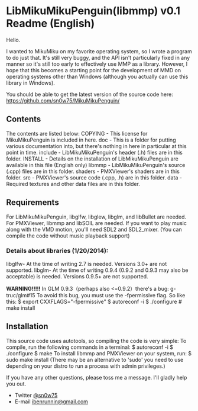 # LibMikuMikuPenguin(libmmp) v0.1 Readme (English)
Hello.

I wanted to MikuMiku on my favorite operating system, so I wrote a program to do just that.
It's still very buggy, and the API isn't particularly fixed in any manner so it's still too early to effectively use MMP as a library.
However, I hope that this becomes a starting point for the development of MMD on operating systems other than Windows (although you actually can use this library in Windows).

You should be able to get the latest version of the source code here:
https://github.com/sn0w75/MikuMikuPenguin/

## Contents
The contents are listed below:
COPYING - This license for MikuMikuPenguin is included in here.
doc - This is a folder for putting various documentation into, but there's nothing in here in particular at this point in time.
include - LibMikuMikuPenguin's header (.h) files are in this folder.
INSTALL - Details on the installation of LibMikuMikuPenguin are available in this file (English only)
libmmp - LibMikuMikuPenguin's source (.cpp) files are in this folder.
shaders - PMXViewer's shaders are in this folder.
src - PMXViewer's source code (.cpp, .h) are in this folder.
data - Required textures and other data files are in this folder.

## Requirements
For LibMikuMikuPenguin, libglfw, libglew, libglm, and libBullet are needed.
For PMXViewer, libmmp and libSOIL are needed. If you want to play music along with the VMD motion, you'll need SDL2 and SDL2_mixer. (You can compile the code without music playback support)

### Details about libraries (1/20/2014):
libglfw- At the time of writing 2.7 is needed. Versions 3.0+ are not supported.
libglm- At the time of writing 0.9.4 (0.9.2 and 0.9.3 may also be acceptable) is needed. Versions 0.9.5+ are not supported.

**WARNING!!!!!**
In GLM 0.9.3（perhaps also <=0.9.2）there's a bug: g-truc/glm#15
To avoid this bug, you must use the -fpermissive flag.
So like this:
    $ export CXXFLAGS="-fpermissive"
    $ autoreconf -i
    $ ./configure
    # make install

## Installation
This source code uses autotools, so compiling the code is very simple:
To compile, run the following commands in a terminal:
    $ autoreconf -i
    $ ./configure
    $ make
To install libmmp and PMXViewer on your system, run:
    $ sudo make install
(There may be an alternative to 'sudo' you need to use depending on your distro to run a process with admin privileges.)

If you have any other questions, please toss me a message. I'll gladly help you out.
* Twitter [@sn0w75](http://twitter.com/sn0w75)
* E-mail <ibenrunnin@gmail.com>


